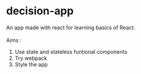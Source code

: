 # decision-app
An app made with react for learning basics of React.
<br/>
<br/>
Aims : 
  1. Use state and stateless funtional components
  2. Try webpack
  3. Style the app
